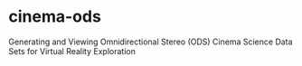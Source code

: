 # cinema-ods
Generating and Viewing Omnidirectional Stereo (ODS) Cinema Science Data Sets for Virtual Reality Exploration
